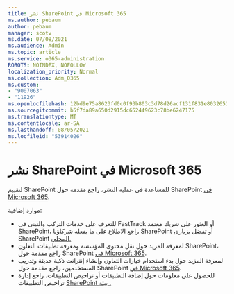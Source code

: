 ```yaml
---
title: نشر SharePoint في Microsoft 365
ms.author: pebaum
author: pebaum
manager: scotv
ms.date: 07/08/2021
ms.audience: Admin
ms.topic: article
ms.service: o365-administration
ROBOTS: NOINDEX, NOFOLLOW
localization_priority: Normal
ms.collection: Adm_O365
ms.custom:
- "9007063"
- "11926"
ms.openlocfilehash: 12bd9e75a8623fd0c0f93b803c3d78d26acf131f831e8032651461fe80914c57
ms.sourcegitcommit: b5f7da89a650d2915dc652449623c78be6247175
ms.translationtype: MT
ms.contentlocale: ar-SA
ms.lasthandoff: 08/05/2021
ms.locfileid: "53914026"
---
```

# <a name="deploy-sharepoint-in-microsoft-365"></a>نشر SharePoint في Microsoft 365

لتقييم SharePoint للمساعدة في عملية النشر، راجع مقدمة حول SharePoint [في Microsoft 365](/sharepoint/introduction). 

موارد إضافية: 

- للتعرف على خدمات التركب والتبني في FastTrack أو العثور على شريك معتمد SharePoint، راجع الاطلاع على ما يفعله شركاؤنا SharePoint [،](/microsoft-365/sharepoint/sharepoint-partners-sharepoint-support)أو تفضل بزيارة SharePoint [المحلي.](https://techcommunity.microsoft.com/t5/sharepoint/ct-p/SharePoint) 
- لمعرفة المزيد حول نقل محتوى المؤسسة ومعرفة تطبيقات التعاون SharePoint، راجع مقدمة حول SharePoint [في Microsoft 365](/sharepoint/introduction#migration). 
- لمعرفة المزيد حول بدء استخدام خيارات التعاون وإنشاء إنترانت ذكية حديثة وتدريب المستخدمين، راجع مقدمة حول SharePoint [في Microsoft 365](/sharepoint/introduction#collaboration). 
- للحصول على معلومات حول إضافة التطبيقات أو تراخيص التطبيقات، راجع إدارة تراخيص التطبيقات [SharePoint بيئة .](/sharepoint/manage-app-licenses) 


